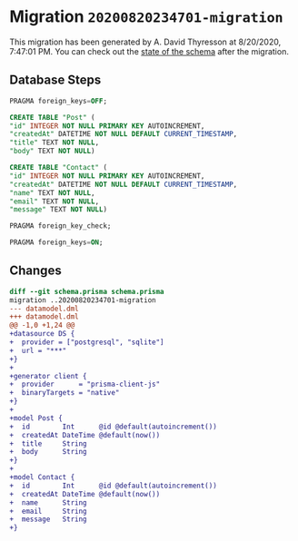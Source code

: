 # Migration `20200820234701-migration`

This migration has been generated by A. David Thyresson at 8/20/2020, 7:47:01 PM.
You can check out the [state of the schema](./schema.prisma) after the migration.

## Database Steps

```sql
PRAGMA foreign_keys=OFF;

CREATE TABLE "Post" (
"id" INTEGER NOT NULL PRIMARY KEY AUTOINCREMENT,
"createdAt" DATETIME NOT NULL DEFAULT CURRENT_TIMESTAMP,
"title" TEXT NOT NULL,
"body" TEXT NOT NULL)

CREATE TABLE "Contact" (
"id" INTEGER NOT NULL PRIMARY KEY AUTOINCREMENT,
"createdAt" DATETIME NOT NULL DEFAULT CURRENT_TIMESTAMP,
"name" TEXT NOT NULL,
"email" TEXT NOT NULL,
"message" TEXT NOT NULL)

PRAGMA foreign_key_check;

PRAGMA foreign_keys=ON;
```

## Changes

```diff
diff --git schema.prisma schema.prisma
migration ..20200820234701-migration
--- datamodel.dml
+++ datamodel.dml
@@ -1,0 +1,24 @@
+datasource DS {
+  provider = ["postgresql", "sqlite"]
+  url = "***"
+}
+
+generator client {
+  provider      = "prisma-client-js"
+  binaryTargets = "native"
+}
+
+model Post {
+  id        Int      @id @default(autoincrement())
+  createdAt DateTime @default(now())
+  title     String
+  body      String
+}
+
+model Contact {
+  id        Int      @id @default(autoincrement())
+  createdAt DateTime @default(now())
+  name      String
+  email     String
+  message   String
+}
```


